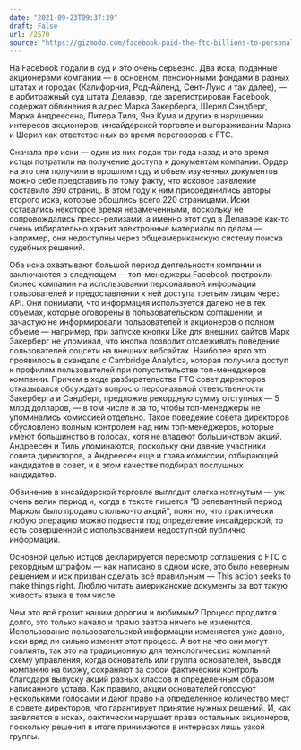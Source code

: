 ```yaml
---
date: "2021-09-23T09:37:39"
draft: False
url: /2570
source: "https://gizmodo.com/facebook-paid-the-ftc-billions-to-personally-protect-zu-1847719765"
---
```


На Facebook подали в суд и это очень серьезно. Два иска, поданные акционерами компании — в основном, пенсионными фондами в разных штатах и городах (Калифорния, Род-Айленд, Сент-Луис и так далее), — в арбитражный суд штата Делавэр, где зарегистрирован Facebook, содержат обвинения в адрес Марка Закерберга, Шерил Сэндберг, Марка Андреесена, Питера Тиля, Яна Кума и других в нарушении интересов акционеров, инсайдерской торговле и выгораживании Марка и Шерил как ответственных во время переговоров с FTC.

Сначала про иски — один из них подан три года назад и это время истцы потратили на получение доступа к документам компании. Ордер на это они получили в прошлом году и объем изученных документов можно себе представить по тому факту, что исковое заявление составило 390 страниц. В этом году к ним присоединились авторы второго иска, которые обошлись всего 220 страницами. Иски оставались некоторое время незамеченными, поскольку не сопровождались пресс-релизами, а именно этот суд в Делавэре как-то очень избирательно хранит электронные материалы по делам — например, они недоступны через общеамериканскую систему поиска судебных решений. 

Оба иска охватывают большой период деятельности компании и заключаются в следующем — топ-менеджеры Facebook построили бизнес компании на использовании персональной информации пользователей и предоставлении к ней доступа третьим лицам через API. Они понимали, что информация используется далеко не в тех объемах, которые оговорены в пользовательском соглашении, и зачастую не информировали пользователей и акционеров о полном объеме — например, при запуске кнопки Like для внешних сайтов Марк Закерберг не упоминал, что кнопка позволит отслеживать поведение пользователей соцсети на внешних вебсайтах. Наиболее ярко это проявилось в скандале с Cambridge Analytica, которая получила доступ к профилям пользователей при попустительстве топ-менеджеров компании. Причем в ходе разбирательства FTC совет директоров отказывался обсуждать вопрос о персональной ответственности Закерберга и Сэндберг, предложив рекордную сумму отступных — 5 млрд долларов, — в том числе и за то, чтобы топ-менеджеры не упоминались комиссией отдельно. Такое поведение совета директоров обусловлено полным контролем над ним топ-менеджеров, которые имеют большинство в голосах, хотя не владеют большинством акций. Андреесен и Тиль упоминаются, поскольку они давние участники совета директоров, а Андреесен еще и глава комиссии, отбирающей кандидатов в совет, и в этом качестве подбирал послушных кандидатов.

Обвинение в инсайдерской торговле выглядит слегка натянутым — уж очень велик период и, когда в тексте пишется "В релевантный период Марком было продано столько-то акций", понятно, что практически любую операцию можно подвести под определение инсайдерской, то есть совершенной с использованием недоступной публично информации. 

Основной целью истцов декларируется пересмотр соглашения с FTC с рекордным штрафом — как написано в одном иске, это было неверным решением и иск призван сделать всё правильным — This
action seeks to make things right. Люблю читать американские документы за вот такую живость языка в том числе.

Чем это всё грозит нашим дорогим и любимым? Процесс продлится долго, это только начало и прямо завтра ничего не изменится. Использование пользовательской информации изменяется уже давно, иски вряд ли сильно изменят этот процесс. А вот на что они могут повлиять, так это на традиционную для технологических компаний схему управления, когда основатель или группа основателей, выводя компанию на биржу, сохраняют за собой фактический контроль благодаря выпуску акций разных классов и определенным образом написанного устава. Как правило, акции основателей голосуют несколькими голосами и дают право на определенное количество мест в совете директоров, что гарантирует принятие нужных решений. И, как заявляется в исках, фактически нарушает права остальных акционеров, поскольку решения в итоге принимаются в интересах лишь узкой группы.
